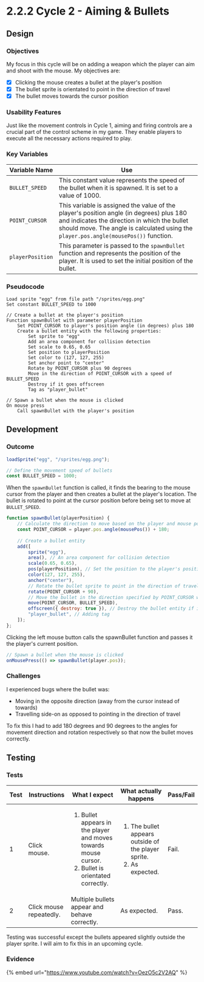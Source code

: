 # 2.2.2 Cycle 2 - Aiming & Bullets

## Design

### Objectives

My focus in this cycle will be on adding a weapon which the player can aim and shoot with the mouse. My objectives are:

* [x] Clicking the mouse creates a bullet at the player's position
* [x] The bullet sprite is orientated to point in the direction of travel
* [x] The bullet moves towards the cursor position

### Usability Features

Just like the movement controls in Cycle 1, aiming and firing controls are a crucial part of the control scheme in my game. They enable players to execute all the necessary actions required to play.

### Key Variables

| Variable Name    | Use                                                                                                                                                                                                                              |
| ---------------- | -------------------------------------------------------------------------------------------------------------------------------------------------------------------------------------------------------------------------------- |
| `BULLET_SPEED`   | This constant value represents the speed of the bullet when it is spawned. It is set to a value of 1000.                                                                                                                         |
| `POINT_CURSOR`   | This variable is assigned the value of the player's position angle (in degrees) plus 180 and indicates the direction in which the bullet should move. The angle is calculated using the `player.pos.angle(mousePos())` function. |
| `playerPosition` | This parameter is passed to the `spawnBullet` function and represents the position of the player. It is used to set the initial position of the bullet.                                                                          |

### Pseudocode

```
Load sprite "egg" from file path "/sprites/egg.png"
Set constant BULLET_SPEED to 1000

// Create a bullet at the player's position
Function spawnBullet with parameter playerPosition
    Set POINT_CURSOR to player's position angle (in degrees) plus 180
    Create a bullet entity with the following properties:
        Set sprite to "egg"
        Add an area component for collision detection
        Set scale to 0.65, 0.65
        Set position to playerPosition
        Set color to (127, 127, 255)
        Set anchor point to "center"
        Rotate by POINT_CURSOR plus 90 degrees
        Move in the direction of POINT_CURSOR with a speed of BULLET_SPEED
        Destroy if it goes offscreen
        Tag as "player_bullet"

// Spawn a bullet when the mouse is clicked
On mouse press
    Call spawnBullet with the player's position
```

## Development

### Outcome

```javascript
loadSprite("egg", "/sprites/egg.png");

// Define the movement speed of bullets
const BULLET_SPEED = 1000;
```

When the `spawnBullet` function is called, it finds the bearing to the mouse cursor from the player and then creates a bullet at the player's location. The bullet is rotated to point at the cursor position before being set to move at `BULLET_SPEED`.

```javascript
function spawnBullet(playerPosition) {
    // Calculate the direction to move based on the player and mouse position
    const POINT_CURSOR = player.pos.angle(mousePos()) + 180;
    
    // Create a bullet entity
    add([
        sprite("egg"),
        area(), // An area component for collision detection
        scale(0.65, 0.65),
        pos(playerPosition), // Set the position to the player's position
        color(127, 127, 255),
        anchor("center"),
        // Rotate the bullet sprite to point in the direction of travel
        rotate(POINT_CURSOR + 90),
        // Move the bullet in the direction specified by POINT_CURSOR with the given speed
        move(POINT_CURSOR, BULLET_SPEED),
        offscreen({ destroy: true }), // Destroy the bullet entity if it goes offscreen
        "player_bullet", // Adding tag
    ]);
};
```

Clicking the left mouse button calls the spawnBullet function and passes it the player's current position.

```javascript
// Spawn a bullet when the mouse is clicked
onMousePress(() => spawnBullet(player.pos));
```

### Challenges

I experienced bugs where the bullet was:

* Moving in the opposite direction (away from the cursor instead of towards)
* Travelling side-on as opposed to pointing in the direction of travel

To fix this I had to add 180 degrees and 90 degrees to the angles for movement direction and rotation respectively so that now the bullet moves correctly.

## Testing

### Tests

<table data-full-width="false"><thead><tr><th>Test</th><th>Instructions</th><th>What I expect</th><th>What actually happens</th><th>Pass/Fail</th></tr></thead><tbody><tr><td>1</td><td>Click mouse.</td><td><ol><li>Bullet appears in the player and moves towards mouse cursor.</li><li>Bullet is orientated correctly.</li></ol></td><td><ol><li>The bullet appears outside of the player sprite.</li><li>As expected.</li></ol></td><td>Fail.</td></tr><tr><td>2</td><td>Click mouse repeatedly.</td><td>Multiple bullets appear and behave correctly.</td><td>As expected.</td><td>Pass.</td></tr></tbody></table>

Testing was successful except the bullets appeared slightly outside the player sprite. I will aim to fix this in an upcoming cycle.

### Evidence

{% embed url="https://www.youtube.com/watch?v=OezO5c2V2AQ" %}
